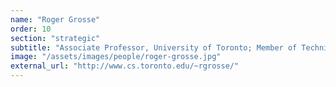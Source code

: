 ```yaml
---
name: "Roger Grosse"
order: 10
section: "strategic"
subtitle: "Associate Professor, University of Toronto; Member of Technical Staff, Anthropic"
image: "/assets/images/people/roger-grosse.jpg"
external_url: "http://www.cs.toronto.edu/~rgrosse/"
---
```

